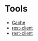 # Tools

- [Cache](/tools/cache/README.md)
- [rest-client](/tools/rest-client/README.md)
- [rest-client](/tools/event-record/README.md)
